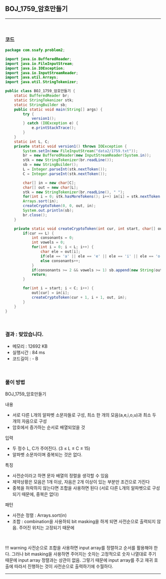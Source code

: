 ## BOJ_1759_암호만들기

---

<br />

### 코드

```java
package com.ssafy.problem2;

import java.io.BufferedReader;
import java.io.FileInputStream;
import java.io.IOException;
import java.io.InputStreamReader;
import java.util.Arrays;
import java.util.StringTokenizer;

public class BOJ_1759_암호만들기 {
	static BufferedReader br;
	static StringTokenizer stk;
	static StringBuilder sb;
	public static void main(String[] args) {
		try {
			version1();
		} catch (IOException e) {
			e.printStackTrace();
		}
	}
	static int L, C;
	private static void version1() throws IOException {
		System.setIn(new FileInputStream("data2/1759.txt"));
		br = new BufferedReader(new InputStreamReader(System.in));
		stk = new StringTokenizer(br.readLine());
		sb = new StringBuilder();
		L = Integer.parseInt(stk.nextToken());
		C = Integer.parseInt(stk.nextToken());

		char[] in = new char[C];
		char[] out = new char[L];
		stk = new StringTokenizer(br.readLine(), " ");
		for(int i = 0; stk.hasMoreTokens(); i++) in[i] = stk.nextToken().charAt(0);
		Arrays.sort(in);
		createCryptoToken(0, 0, out, in);
		System.out.println(sb);
		br.close();
	}

	private static void createCryptoToken(int cur, int start, char[] out, char[] in) {
		if(cur == L) {
			int consonants = 0;
			int vowels = 0;
			for(int i = 0; i < L; i++) {
				char ele = out[i];
				if(ele == 'a' || ele == 'e' || ele == 'i' || ele == 'o' || ele == 'u') vowels++;
				else consonants++;
			}
			if(consonants >= 2 && vowels >= 1) sb.append(new String(out)).append("\n");
			return;
		}

		for(int i = start; i < C; i++) {
			out[cur] = in[i];
			createCryptoToken(cur + 1, i + 1, out, in);
		}
	}
}
```

<br />

### 결과 : 맞았습니다.

- 메모리 : 12692 KB
- 실행시간 : 84 ms
- 코드길이 : - B

<br />

### 풀이 방법

BOJ_1759_암호만들기

내용
- 서로 다른 L개의 알파벳 소문자들로 구성, 최소 한 개의 모음(a,e,i,o,u)과 최소 두 개의 자음으로 구성
- 암호에서 증가하는 순서로 배열되었을 것

입력
- 두 정수 L, C가 주어진다. (3 ≤ L ≤ C ≤ 15)
- 알파벳 소문자이며 중복되는 것은 없다.

특징
- 사전순이라고 하면 문자 배열의 정렬을 생각할 수 있음
- 제약상황은 모음은 1개 이상, 자음은 2개 이상이 있는 부분만 조건으로 가진다
- 중복을 허락하지 않는다면 조합을 사용하면 된다 (서로 다른 L개의 알파벳으로 구성되기 때문에, 중복은 없다)

패턴
- 사전순 정렬 : Arrays.sort(in)
- 조합 : combination을 사용하되 bit masking을 하게 되면 사전순으로 출력되지 않음. 주어진 위치는 고정되기 때문에


<br />

<!--추가 내용 있다면 더 적어주시면 됩니다-->
!!! warning
    사전순으로 조합을 사용하면 input array를 정렬하고 순서를 활용해야 한다.
    그러나 bit masking을 사용하면 주어지는 숫자는 고정적으로 숫자 나열대로 주기 때문에 input array 정렬과는 상관이 없음.
    그렇기 때문에 input array를 주고 재귀 호출에 따라서 진행하는 것이 사전순으로 출력하기에 수월하다.

---
